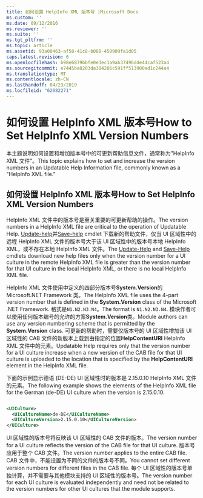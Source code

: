 ```yaml
---
title: 如何设置 HelpInfo XML 版本号 |Microsoft Docs
ms.custom: ''
ms.date: 09/12/2016
ms.reviewer: ''
ms.suite: ''
ms.tgt_pltfrm: ''
ms.topic: article
ms.assetid: 93a00463-af58-41c8-b088-450909fa1d05
caps.latest.revision: 6
ms.openlocfilehash: b98e6879bbfe0e3ec1a9ab37496dde44caf523a4
ms.sourcegitcommit: e7445ba8203da304286c591ff513900ad1c244a4
ms.translationtype: MT
ms.contentlocale: zh-CN
ms.lasthandoff: 04/23/2019
ms.locfileid: "62082271"
---
```

# <a name="how-to-set-helpinfo-xml-version-numbers"></a><span data-ttu-id="629d3-102">如何设置 HelpInfo XML 版本号</span><span class="sxs-lookup"><span data-stu-id="629d3-102">How to Set HelpInfo XML Version Numbers</span></span>

<span data-ttu-id="629d3-103">本主题说明如何设置和增加版本号中的可更新帮助信息文件，通常称为"HelpInfo XML 文件"。</span><span class="sxs-lookup"><span data-stu-id="629d3-103">This topic explains how to set and increase the version numbers in an Updatable Help Information file, commonly known as a "HelpInfo XML file."</span></span>

## <a name="how-to-set-helpinfo-xml-version-numbers"></a><span data-ttu-id="629d3-104">如何设置 HelpInfo XML 版本号</span><span class="sxs-lookup"><span data-stu-id="629d3-104">How to Set HelpInfo XML Version Numbers</span></span>

<span data-ttu-id="629d3-105">HelpInfo XML 文件中的版本号是至关重要的可更新帮助的操作。</span><span class="sxs-lookup"><span data-stu-id="629d3-105">The version numbers in a HelpInfo XML file are critical to the operation of Updatable Help.</span></span>
<span data-ttu-id="629d3-106">[Update-help](/powershell/module/Microsoft.PowerShell.Core/Update-Help)并[Save-help](/powershell/module/Microsoft.PowerShell.Core/Save-Help) cmdlet 下载新的帮助文件，仅当 UI 区域性中的远程 HelpInfo XML 文件的版本号大于该 UI 区域性中的版本号本地 HelpInfo XML，或不存在本地 HelpInfo XML 文件。</span><span class="sxs-lookup"><span data-stu-id="629d3-106">The [Update-Help](/powershell/module/Microsoft.PowerShell.Core/Update-Help) and [Save-Help](/powershell/module/Microsoft.PowerShell.Core/Save-Help) cmdlets download new help files only when the version number for a UI culture in the remote HelpInfo XML file is greater than the version number for that UI culture in the local HelpInfo XML, or there is no local HelpInfo XML file.</span></span>

<span data-ttu-id="629d3-107">HelpInfo XML 文件使用中定义的四部分版本号**System.Version**的 Microsoft.NET Framework 类。</span><span class="sxs-lookup"><span data-stu-id="629d3-107">The HelpInfo XML file uses the 4-part version number that is defined in the **System.Version** class of the Microsoft .NET Framework.</span></span> <span data-ttu-id="629d3-108">格式是`N1.N2.N3.N4`。</span><span class="sxs-lookup"><span data-stu-id="629d3-108">The format is `N1.N2.N3.N4`.</span></span> <span data-ttu-id="629d3-109">模块作者可以使用任何版本编号的允许的方案**System.Version**类。</span><span class="sxs-lookup"><span data-stu-id="629d3-109">Module authors can use any version numbering scheme that is permitted by the **System.Version** class.</span></span> <span data-ttu-id="629d3-110">可更新的帮助时，需要仅版本号的 UI 区域性增加该 UI 区域性的 CAB 文件的新版本上载到由指定的位置**HelpContentURI** HelpInfo XML 文件中的元素。</span><span class="sxs-lookup"><span data-stu-id="629d3-110">Updatable Help requires only that the version number for a UI culture increase when a new version of the CAB file for that UI culture is uploaded to the location that is specified by the **HelpContentURI** element in the HelpInfo XML file.</span></span>

<span data-ttu-id="629d3-111">下面的示例显示德语 (DE-DE) UI 区域性时的版本是 2.15.0.10 HelpInfo XML 文件的元素。</span><span class="sxs-lookup"><span data-stu-id="629d3-111">The following example shows the elements of the HelpInfo XML file for the German (de-DE) UI culture when the version is 2.15.0.10.</span></span>

```xml

<UICulture>
  <UICultureName>de-DE</UICultureName>
  <UICultureVersion>2.15.0.10</UICultureVersion>
</UICulture>
```

<span data-ttu-id="629d3-112">UI 区域性的版本号将反映该 UI 区域性的 CAB 文件的版本。</span><span class="sxs-lookup"><span data-stu-id="629d3-112">The version number for a UI culture reflects the version of the CAB file for that UI culture.</span></span> <span data-ttu-id="629d3-113">版本号应用于整个 CAB 文件。</span><span class="sxs-lookup"><span data-stu-id="629d3-113">The version number applies to the entire CAB file.</span></span> <span data-ttu-id="629d3-114">CAB 文件中，不能设置为不同的文件的版本号不同。</span><span class="sxs-lookup"><span data-stu-id="629d3-114">You cannot set different version numbers for different files in the CAB file.</span></span> <span data-ttu-id="629d3-115">每个 UI 区域性的版本号单独计算，并不需要与其他模块支持的 UI 区域性的版本号。</span><span class="sxs-lookup"><span data-stu-id="629d3-115">The version number for each UI culture is evaluated independently and need not be related to the version numbers for other UI cultures that the module supports.</span></span>